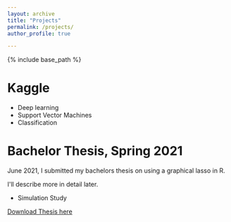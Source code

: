 ```yaml
---
layout: archive
title: "Projects"
permalink: /projects/
author_profile: true

---
```


{% include base_path %}



Kaggle
======
* Deep learning
* Support Vector Machines
* Classification


Bachelor Thesis, Spring 2021
======
June 2021, I submitted my bachelors thesis on using a graphical lasso in R. 

I'll describe more in detail later.
* Simulation Study

[Download Thesis here](https://artemshiryaev.github.io/files/BachelorThesis.pdf)